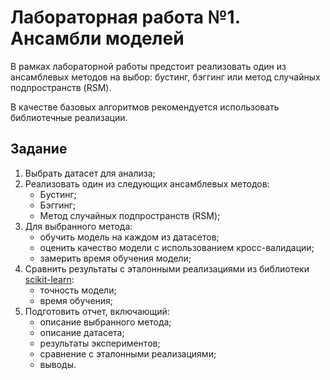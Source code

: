 # Лабораторная работа №1. Ансамбли моделей

В рамках лабораторной работы предстоит реализовать один из ансамблевых методов на выбор: бустинг, бэггинг или метод случайных подпространств (RSM).

В качестве базовых алгоритмов рекомендуется использовать библиотечные реализации.

## Задание

1. Выбрать датасет для анализа;
2. Реализовать один из следующих ансамблевых методов:
    * Бустинг;
    * Бэггинг;
    * Метод случайных подпространств (RSM);
3. Для выбранного метода:
    * обучить модель на каждом из датасетов;
    * оценить качество модели с использованием кросс-валидации;
    * замерить время обучения модели;
4. Сравнить результаты с эталонными реализациями из библиотеки [scikit-learn](https://scikit-learn.org/stable/):
    * точность модели;
    * время обучения;
5. Подготовить отчет, включающий:
    * описание выбранного метода;
    * описание датасета;
    * результаты экспериментов;
    * сравнение с эталонными реализациями;
    * выводы.